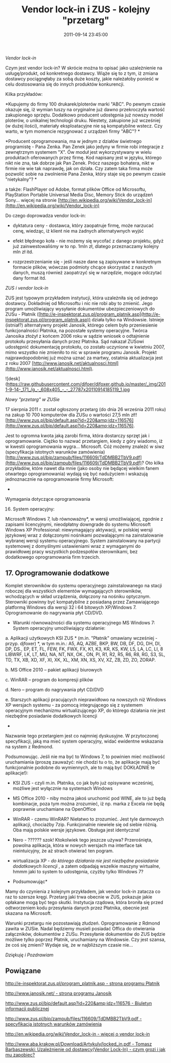 ﻿---
layout:     post
title:      Vendor lock-in i ZUS - kolejny &quot;przetarg&quot;
date:       2011-09-14 23:45:00
summary:    Vendor lock-inCzym jest vendor lock-in? W skrócie można to opisać jako uzależnienie na usługę/produkt, od konkretnego dostawcy. Wiąże się to z tym, iż zmiana dostawcy pociągnęłaby za sobą duże koszty, jakie należałoby ponieść w celu dostosowania się do innych produktów konkurencji. Kilka przykładów:...
categories: inne
---



 *Vendor lock-in* 

Czym jest vendor lock-in? W skrócie można to opisać jako uzależnienie na usługę/produkt, od konkretnego dostawcy. Wiąże się to z tym, iż zmiana dostawcy pociągnęłaby za sobą duże koszty, jakie należałoby ponieść w celu dostosowania się do innych produktów konkurencji. 

Kilka przykładów:

 *Kupujemy do firmy 100 drukarek/ploterów marki &quot;ABC&quot;. Po pewnym czasie okazuje się, iż wymian tuszy na oryginalne już dawno przekroczyła wartość zakupionego sprzętu. Dodatkowo producent udostępnia już nowszy model ploterów, o unikalnej technologii druku. Niestety, zakupione już wcześniej (w dużej ilości), materiały eksploatacyjne nie są kompatybilne wstecz. Czy warto, w tym momencie rezygnować z urządzeń firmy &quot;ABC&quot;? * 

 *Producent oprogramowania, ma w jednym z działów świetnego programistę - Pana Zenka. Pan Zenek jako jedyny w firmie robi integracje z zewnętrznym systemem &quot;X&quot;. &#211;w moduł jest wykorzystywany w wielu produktach oferowanych przez firmę. Kod napisany jest w języku, którego nikt nie zna, tak dobrze jak Pan Zenek. Prócz naszego bohatera, nikt w firmie nie wie tak naprawdę, jak on działa. Czy zatem taka firma może pozwolić sobie na zwolnienie Pana Zenka, który staje się po pewnym czasie &quot;nietykalny&quot;? * 

a także:
FlashPlayer od Adobe, format plików Office od Microsoftu, PlayStation Portable Universal Media Disc, Memory Stick do urządzeń Sony... więcej na stronie [http://en.wikipedia.org/wiki/Vendor_lock-in](http://en.wikipedia.org/wiki/Vendor_lock-in)

Do czego doprowadza vendor lock-in:

- dyktatura ceny - dostawca, który zaopatruje firmę, może narzucać cenę, wiedząc, iż klient nie ma żadnych alternatywnych wyjść

- efekt błędnego koła - nie możemy się wycofać z danego projektu, gdyż już zainwestowaliśmy w to np. 1mln zł, dlatego przeznaczamy kolejny mln zł itd.

- rozprzestrzenianie się - jeśli nasze dane są zapisywane w konkretnym formacie plików, wówczas podmioty chcące skorzystać z naszych danych, muszą również zaopatrzyć się w narzędzie, mogące odczytać dany format itd.

 *ZUS i vendor lock-in* 

ZUS jest typowym przykładem instytucji, która uzależniła się od jednego dostawcy. Dokładniej od Microsoftu i nic nie robi aby to zmienić. Jego program umożliwiający wysyłanie dokumentów ubezpieczeniowych do ZUSu - Płatnik ([http://e-inspektorat.zus.pl/program_platnik.asp](http://e-inspektorat.zus.pl/program_platnik.asp))  działa tylko na Windowsie. Istnieje (istniał?) alternatywny projekt Janosik, którego celem było przeniesienie funkcjonalności Płatnika, na pozostałe systemy operacyjne. Twórca Janosika złożył z końcem 2006 roku w sądzie wniosek o odtajnienie protokołu przesyłania danych przez Płatnika. Sąd nakazał ZUSowi udostępnić dokumentację protokołu, co zostało uczynione w kwietniu 2007, mimo wszystko nie zmieniło to nic w sprawie programu Janosik. Projekt najprawdopodobniej już można uznać za martwy, ostatnia aktualizacja jest z roku 2007 [http://www.janosik.net/aktualnosci.html](http://www.janosik.net/aktualnosci.html). 



![desk](https://raw.githubusercontent.com/djfoer/djfoxer.github.io/master/_img/2011-9-14-_171_/g_-_608x405_-_-_27787x20110914185119_1.jpg

 

 *Nowy &quot;przetarg&quot; w ZUSie* 

17 sierpnia 2011 r. został ogłoszony przetarg (do dnia 26 września 2011 roku) na zakup 10 700 komputerów dla ZUSu o wartości 27,5 mln zł!! [http://www.zus.pl/bip/default.asp?id=220&amp;idz=116576](http://www.zus.pl/bip/default.asp?id=220&amp;idz=116576). 

Jest to ogromna kwota jaką zarobi firma, która dostarczy sprzęt jak i oprogramowanie. Ciężko to nazwać przetargiem, kiedy z góry wiadomo, iż w kwestii oprogramowania wygra... Microsoft. Cóż możemy znaleźć w siwz (specyfikacja istotnych warunków zamówienia) [http://www.zus.pl/bip/zampub/files/116609/TdDMBB2TbV9.pdf](http://www.zus.pl/bip/zampub/files/116609/TdDMBB2TbV9.pdf)?  Oto kilka przykładów, które nawet dla mnie (jako osoby nie będącej wielkim fanem otwartego oprogramowania) wydają się być nadużyciem i wskazują jednoznacznie na oprogramowanie firmy Microsoft:

 *

Wymagania dotyczące oprogramowania

16. System operacyjny: 

Microsoft Windows 7, lub równoważny*, w wersji umożliwiającej, zgodnie z zapisami licencyjnymi, nieodpłatny downgrade do systemu Microsoft Windows XP Professional:  niewymagający aktywacji, w polskiej wersji językowej wraz z dołączonymi nośnikami pozwalającymi na zainstalowanie wybranej wersji systemu operacyjnego. System zainstalowany na partycji systemowej z domyślnymi ustawieniami wraz z wymaganymi do prawidłowej pracy wszystkich podzespołów sterownikami, bez dodatkowego oprogramowania firm trzecich. 



## 17. Oprogramowanie dodatkowe




Komplet sterowników do systemu operacyjnego zainstalowanego na stacji roboczej dla wszystkich elementów wymagających sterowników, wchodzących w skład urządzenia, dołączony na nośniku optycznym. Sterowniki powinny być kompatybilne z posiadaną przez Zamawiającego platformą Windows dla wersji 32 i 64 bitowych XP/Windows 7. Oprogramowanie do nagrywania płyt CD/DVD.


* Warunki równoważności dla systemu operacyjnego MS Windows 7: 
System operacyjny umożliwiający działanie: 

a. Aplikacji użytkowych KSI ZUS *  (m.in. &quot;Płatnik&quot; omawiany wcześniej - przyp. djfoxer)  *, w tym m.in.: A5, AQ, AZBE, BKP, BW, DB, DF, DG, DH, 
DI, DP, DS., EP, ET, FL, FEW, FK, FWX, FX, K1, K3,  KR, KS, KW, L5, LA, LC, LI, 8
LIBWRF, LK, LT, MU, NA, NT, NX, OK., ON, PI, R1, R2, R5, R6, R8, RG, S3, SL, TD, TX, 
XB, XD, XF, XI, XK, XL, XM, XN, XS, XV, XZ, ZB, ZD, ZO, ZORAP. 

b. MS Office 2010 – pakiet aplikacji biurowych 

c. WinRAR – program do kompresji plików 

d. Nero – program do nagrywania płyt CD/DVD 

e. Starszych aplikacji pracujących nieprawidłowo na nowszych niż Windows XP wersjach systemu -  za pomocą integrującego się z systemem operacyjnym mechanizmu wirtualizującego XP, do którego działania nie jest niezbędne posiadanie dodatkowych licencji

* 

Nazwanie tego przetargiem jest co najmniej dyskusyjne. 
W przytoczonej specyfikacji, jaką ma mieć system operacyjny, widać ewidentne wskazania na system z Redmond. 

Podsumowując.
Jeśli nie ma być to Windows 7, to powinien mieć możliwość uruchamiania (proszę zauważyć: nie chodzi tu o to, że aplikacje mają być funkcjonalnie podobne do wymiennych, ale to mają być DOKŁADNIE te aplikacje!):

- KSI ZUS - czyli m.in. Płatnika, co jak było już opisywane wcześniej, możliwe jest wyłącznie na systemach Windows

- MS Office 2010 - niby można jakoś uruchomić pod WINE, ale to już będą kombinacje, poza tym można zrozumieć, iż np. marka z Excela nie będą poprawnie uruchamiane na OpenOffice

- WinRAR - czemu WinRAR? Niełatwo to zrozumieć. Jest tyle darmowych aplikacji, chociażby 7zip. Funkcjonalnie niewiele się od siebie różnią. Oba mają polskie wersje językowe. Obsługa jest identyczna!

- Nero - ?????? szok! Ktokolwiek tego jeszcze używa? Przerośnięta, powolna aplikacja, która w nowych wersjach ma interface tak nieintuicyjny, że aż strach otwierać ten pogram.

- wirtualizacja XP -  *do którego działania nie jest niezbędne posiadanie dodatkowych licencji* , a zatem odpadają wszelkie maszyny wirtualne, hmmm jaki to system to udostępnia, czyżby tylko Windows 7?

 * Podsumowując* 

Mamy do czynienia z kolejnym przykładem, jak vendor lock-in zatacza co raz to szersze kręgi. Przetarg jaki trwa obecnie w ZUS, pokazuje jakie opłakane mogą być tego skutki. Instytucja rządowa, która broniła się przed odtworzeniem kodu przesyłania danych przez Płatnika, obecnie jest skazana na Microsoft. 

Warunki przetargu nie pozostawiają złudzeń. Oprogramowanie z Rdmond zawita w ZUSie. Nadal będziemy musieli posiadać Offica do otwierania załączników, dokumentów z ZUSu. Przesyłanie dokumentów do ZUS będzie możliwe tylko poprzez Płatnik, uruchamiany na Windowsie. Czy jest szansa, że coś się zmieni? Wydaje się, że w najbliższym czasie nie...

 *Dziękuję i Pozdrawiam* 




## Powiązane







[http://e-inspektorat.zus.pl/program_platnik.asp - strona programu Płatnik](http://e-inspektorat.zus.pl/program_platnik.asp)

[http://www.janosik.net/ - strona programu Janosik](http://www.janosik.net/)


[http://www.zus.pl/bip/default.asp?id=220&amp;idz=116576 - Biuletyn informacji publicznej](http://www.zus.pl/bip/default.asp?id=220&amp;idz=116576)

[http://www.zus.pl/bip/zampub/files/116609/TdDMBB2TbV9.pdf - specyfikacja istotnych warunków zamówienia](http://www.zus.pl/bip/zampub/files/116609/TdDMBB2TbV9.pdf)

[http://en.wikipedia.org/wiki/Vendor_lock-in - więcej o vendor lock-in](http://en.wikipedia.org/wiki/Vendor_lock-in)



[http://www.aba.krakow.pl/Download/Artykuly/locked_in.pdf - Tomasz Barbaszewski: Uzależnienie od dostawcy(Vendor Lock-In) - czym grozi i jak mu zapobiec?](http://www.aba.krakow.pl/Download/Artykuly/locked_in.pdf)


